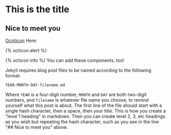 # This is the title

## Nice to meet you


[Ocoticon](https://octicons.github.com/) Here: 

{% octicon alert %}

<link href="https://unpkg.com/@primer/css/dist/primer.css" rel="stylesheet" />

<div class="Toast">
    <span class="Toast-icon">
      {% octicon info %}
    </span>
    <span class="Toast-content">You can add these components, too!</span>
 </div>

Jekyll requires blog post files to be named according to the following format:

`YEAR-MONTH-DAY-filename.md`

Where `YEAR` is a four-digit number, `MONTH` and `DAY` are both two-digit numbers, and `filename` is whatever file name you choose, to remind yourself what this post is about. The first line of the file should start with a single hash character, then a space, then your title. This is how you create a "level 1 heading" in markdown. Then you can create level 2, 3, etc headings as you wish but repeating the hash character, such as you see in the line "## Nice to meet you" above.
